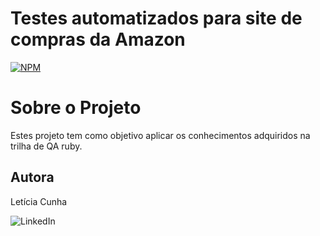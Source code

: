 # Testes automatizados para site de compras da Amazon
[![NPM](https://img.shields.io/npm/l/react)](https://github.com/LeCunhaQA/RealityStone_LeticiaCunha_Compass/blob/master/license)

# Sobre o Projeto
Estes projeto tem como objetivo aplicar os conhecimentos adquiridos na trilha de QA ruby.

## Autora
Letícia Cunha

![LinkedIn](https://www.linkedin.com/in/let%C3%ADcia-guimar%C3%A3es-da-cunha-b0b05724b/)

